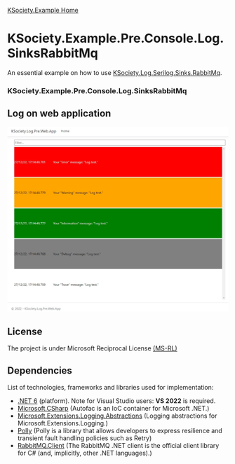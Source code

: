 [KSociety.Example Home](https://github.com/K-Society/KSociety.Example)

# KSociety.Example.Pre.Console.Log.SinksRabbitMq

An essential example on how to use [KSociety.Log.Serilog.Sinks.RabbitMq](https://github.com/K-Society/KSociety.Log/tree/master/Src/01/Sink/KSociety.Log.Serilog.Sinks.RabbitMq).



### KSociety.Example.Pre.Console.Log.SinksRabbitMq


## Log on web application

![Image of Log on web application](https://github.com/K-Society/KSociety.Example/blob/master/docs/KSociety.Example.Pre.Console.Log.SinksRabbitMq/LogWeb.jpg)


## License
The project is under Microsoft Reciprocal License [(MS-RL)](http://www.opensource.org/licenses/MS-RL)

## Dependencies

List of technologies, frameworks and libraries used for implementation:

- [.NET 6](https://dotnet.microsoft.com/download/dotnet/6.0) (platform). Note for Visual Studio users: **VS 2022** is required.
- [Microsoft.CSharp](Microsoft.CSharp) (Autofac is an IoC container for Microsoft .NET.)
- [Microsoft.Extensions.Logging.Abstractions](https://www.nuget.org/packages/Microsoft.Extensions.Logging.Abstractions/) (Logging abstractions for Microsoft.Extensions.Logging.)
- [Polly](https://www.nuget.org/packages/Polly) (Polly is a library that allows developers to express resilience and transient fault handling policies such as Retry)
- [RabbitMQ.Client](https://www.nuget.org/packages/RabbitMQ.Client) (The RabbitMQ .NET client is the official client library for C# (and, implicitly, other .NET languages).)